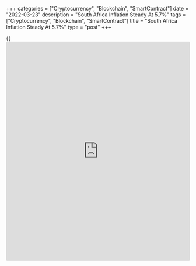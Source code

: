 +++
categories = ["Cryptocurrency", "Blockchain", "SmartContract"]
date = "2022-03-23"
description = "South Africa Inflation Steady At 5.7%"
tags = ["Cryptocurrency", "Blockchain", "SmartContract"]
title = "South Africa Inflation Steady At 5.7%"
type = "post"
+++

{{<iframe id="large-banner" src="https://www.bounty.group/#slide=17.0" width="100%" height="600" scrolling="no" style="border: 0px solid rgb(216, 221, 230); border-radius: 3px;">}}

South Africa's consumer price inflation remained unchanged in February,
figures from Statistics South Africa showed on Wednesday.

The consumer price index rose 5.7 percent year-on-year in February, same
as seen in January. Economists had expected a rate of 5.8 percent. In
December, inflation was 5.9 percent.

The main contribution came from prices of food and non-alcoholic
beverages, housing and utilities, transport, and miscellaneous goods and
services.

Prices for food and non-alcoholic beverages increased 6.4 percent
annually in February and the housing and utilities cost rose 4.4
percent.

Prices of transport, and miscellaneous goods and services grew 14.3
percent and 3.2 percent, respectively.

In February, inflation for goods remained unchanged at 8.1 percent and
those for services was 3.1 percent.

On a month-on-month basis, consumer prices rose 0.6 percent in February.
Economists had expected a growth of 0.8 percent.

The core inflation, which excludes prices of non-alcoholic beverages,
fuels and energy, was stable at 3.5 percent in February. Economists had
forecast a rise to 3.7 percent.

On a monthly basis, the core CPI rose 0.5 percent in February, while
economists' expected a 0.8 percent increase.

For comments and feedback [contact](https://www.playgroundfx.com/contact/): editorial@rtt[news](https://www.letsplayfx.com/blog/forex-news-website/).com

[Economic News][1]

 **What parts of the world are seeing the best (and worst) economic
performances lately? Click[here][2] to check out our [Econ Scorecard][2]
and find out! See up-to-the-moment [ranking](https://www.playgroundfx.com/blog/crypto-exchange-ranking/)s for the best and worst
performers in [GDP][3], [unemployment rate][4], [inflation][5] and much
more.**

   1. www.rtt[news](https://www.letsplayfx.com/blog/forex-news-website/).com/Content/EconomicNews.aspx
   2. www.rtt[news](https://www.letsplayfx.com/blog/forex-news-website/).com/economic-scorecard/world-rank/retail-sales/highest-performance.aspx
   3. www.rtt[news](https://www.letsplayfx.com/blog/forex-news-website/).com/economic-scorecard/world-rank/GDP/highest-performance.aspx
   4. www.rtt[news](https://www.letsplayfx.com/blog/forex-news-website/).com/economic-scorecard/world-rank/unemployment-rate/lowest-performance.aspx
   5. www.rtt[news](https://www.letsplayfx.com/blog/forex-news-website/).com/economic-scorecard/world-rank/CPI/highest-performance.aspx